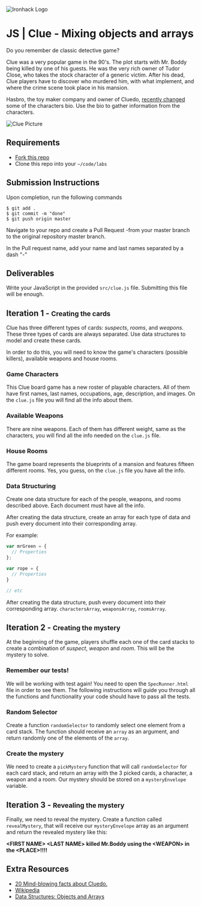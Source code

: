 ![Ironhack Logo](https://i.imgur.com/1QgrNNw.png)

# JS | Clue - Mixing objects and arrays

Do you remember de classic detective game?

Clue was a very popular game in the 90's. The plot starts with Mr. Boddy being killed by one of his guests. He was the very rich owner of Tudor Close, who takes the stock character of a generic victim. After his dead, Clue players have to discover who murdered him, with what implement, and where the crime scene took place in his mansion.

Hasbro, the toy maker company and owner of Cluedo, [recently changed](http://www.independent.co.uk/arts-entertainment/cluedo-first-new-character-dr-orchid-mrs-white-dead-1949-hasbro-a7118351.html) some of the characters bio. Use the bio to gather information from the characters.

![Clue Picture](https://i.imgur.com/AZWieq9.jpg=300)

## Requirements

- [Fork this repo](https://guides.github.com/activities/forking/)
- Clone this repo into your `~/code/labs`

## Submission Instructions

Upon completion, run the following commands
```
$ git add .
$ git commit -m "done"
$ git push origin master
```
Navigate to your repo and create a Pull Request -from your master branch to the original repository master branch.

In the Pull request name, add your name and last names separated by a dash "-"

## Deliverables

Write your JavaScript in the provided `src/clue.js` file. Submitting this file will be enough.

## Iteration 1 - <small>Creating the cards</small>

Clue has three different types of cards: *suspects*, *rooms*, and *weapons*. These three types of cards are always separated. Use data structures to model and create these cards.

In order to do this, you will need to know the game's characters (possible killers), available weapons and house rooms.

### Game Characters

This Clue board game has a new roster of playable characters. All of them have first names, last names, occupations, age, description, and images. On the `clue.js` file you will find all the info about them. 

### Available Weapons

There are nine weapons. Each of them has different weight, same as the characters, you will find all the info needed on the `clue.js` file.

### House Rooms

The game board represents the blueprints of a mansion and features fifteen different rooms. Yes, you guess, on the `clue.js` file you have all the info.

### Data Structuring

Create one data structure for each of the people, weapons, and rooms described above. Each document must have all the info.

After creating the data structure, create an array for each type of data and push every document into their corresponding array.

For example:

```javascript
var mrGreen = {
  // Properties
};

var rope = {
  // Properties
}

// etc
```

After creating the data structure, push every document into their corresponding array. `charactersArray`, `weaponsArray`, `roomsArray`.

## Iteration 2 - <small>Creating the mystery</small>

At the beginning of the game, players shuffle each one of the card stacks to create a combination of *suspect*, *weapon* and *room*. This will be the mystery to solve.

### Remember our tests!

We will be working with test again! You need to open the `SpecRunner.html` file in order to see them. The following instructions will guide you through all the functions and functionality your code should have to pass all the tests.

### Random Selector 
Create a function `randomSelector` to randomly select one element from a card stack. The function should receive an `array` as an argument, and return randomly one of the elements of the `array`.

### Create the mystery

We need to create a `pickMystery` function that will call `randomSelector` for each card stack, and return an array with the 3 picked cards, a character, a weapon and a room. Our mystery should be stored on a `mysteryEnvelope` variable.

## Iteration 3 - <small>Revealing the mystery</small>

Finally, we need to reveal the mystery. Create a function called `revealMystery`, that will receive our `mysteryEnvelope` array as an argument and return the revealed mystery like this: 

**\<FIRST NAME\> \<LAST NAME\> killed Mr.Boddy using the \<WEAPON\> in the \<PLACE\>!!!!**

## Extra Resources

- [20 Mind-blowing facts about Cluedo.](http://whatculture.com/offbeat/20-mind-blowing-facts-you-didnt-know-about-cluedo)
- [Wikipedia](https://en.wikipedia.org/wiki/Cluedo)
- [Data Structures: Objects and Arrays](http://eloquentjavascript.net/04_data.html)
